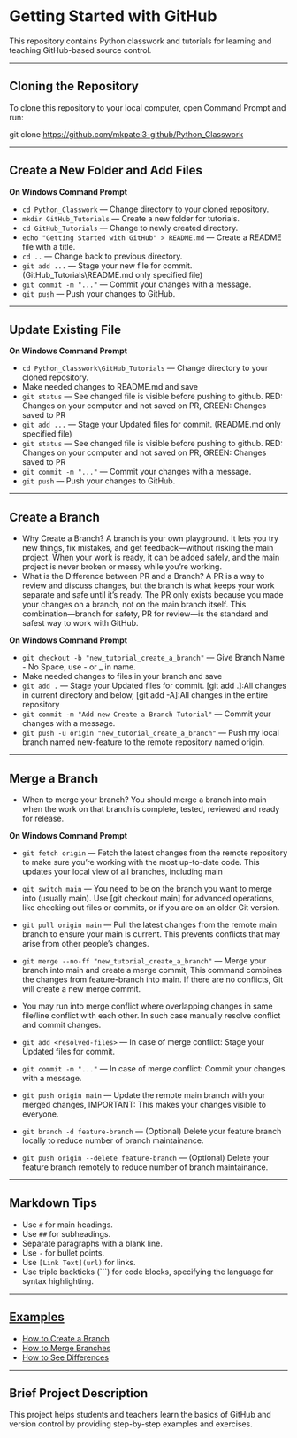 # Getting Started with GitHub

This repository contains Python classwork and tutorials for learning and teaching GitHub-based source control.

---

## Cloning the Repository

To clone this repository to your local computer, open Command Prompt and run:

git clone https://github.com/mkpatel3-github/Python_Classwork


---

## Create a New Folder and Add Files

**On Windows Command Prompt**
- `cd Python_Classwork` &mdash; Change directory to your cloned repository.
- `mkdir GitHub_Tutorials` &mdash; Create a new folder for tutorials.
- `cd GitHub_Tutorials` &mdash; Change to newly created directory.
- `echo "Getting Started with GitHub" > README.md` &mdash; Create a README file with a title.
- `cd ..` &mdash; Change back to previous directory.
- `git add ...` &mdash; Stage your new file for commit. (GitHub_Tutorials\README.md only specified file)
- `git commit -m "..."` &mdash; Commit your changes with a message.
- `git push` &mdash; Push your changes to GitHub.

---

## Update Existing File

**On Windows Command Prompt**
- `cd Python_Classwork\GitHub_Tutorials` &mdash; Change directory to your cloned repository.
- Make needed changes to README.md and save
- `git status` &mdash; See changed file is visible before pushing to github. RED: Changes on your computer and not saved on PR, GREEN: Changes saved to PR
- `git add ...` &mdash; Stage your Updated  files for commit. (README.md only specified file)
- `git status` &mdash; See changed file is visible before pushing to github. RED: Changes on your computer and not saved on PR, GREEN: Changes saved to PR
- `git commit -m "..."` &mdash; Commit your changes with a message.
- `git push` &mdash; Push your changes to GitHub.

---

## Create a Branch
- Why Create a Branch? A branch is your own playground. It lets you try new things, fix mistakes, and get feedback—without risking the main project. When your work is ready, it can be added safely, and the main project is never broken or messy while you’re working.
- What is the Difference between PR and a Branch? A PR is a way to review and discuss changes, but the branch is what keeps your work separate and safe until it’s ready. The PR only exists because you made your changes on a branch, not on the main branch itself. This combination—branch for safety, PR for review—is the standard and safest way to work with GitHub.

**On Windows Command Prompt**
- `git checkout -b "new_tutorial_create_a_branch"` &mdash; Give Branch Name - No Space, use - or _ in name.
- Make needed changes to files in your branch and save
- `git add .` &mdash; Stage your Updated  files for commit. [git add .]:All changes in current directory and below, [git add -A]:All changes in the entire repository
- `git commit -m "Add new Create a Branch Tutorial"` &mdash; Commit your changes with a message.
- `git push -u origin "new_tutorial_create_a_branch"` &mdash; Push my local branch named new-feature to the remote repository named origin.


---

## Merge a Branch
- When to merge your branch? You should merge a branch into main when the work on that branch is complete, tested, reviewed and ready for release.

**On Windows Command Prompt**
- `git fetch origin` &mdash; Fetch the latest changes from the remote repository to make sure you’re working with the most up-to-date code. This updates your local view of all branches, including main
- `git switch main` &mdash; You need to be on the branch you want to merge into (usually main). Use [git checkout main] for advanced operations, like checking out files or commits, or if you are on an older Git version.
- `git pull origin main` &mdash; Pull the latest changes from the remote main branch to ensure your main is current. This prevents conflicts that may arise from other people’s changes.
- `git merge --no-ff "new_tutorial_create_a_branch"` &mdash; Merge your branch into main and create a merge commit, This command combines the changes from feature-branch into main. If there are no conflicts, Git will create a new merge commit.
- You may run into merge conflict where overlapping changes in same file/line conflict with each other. In such case manually resolve conflict and commit changes.
- `git add <resolved-files>` &mdash; In case of merge conflict: Stage your Updated  files for commit.
- `git commit -m "..."` &mdash; In case of merge conflict: Commit your changes with a message.

- `git push origin main` &mdash; Update the remote main branch with your merged changes, IMPORTANT: This makes your changes visible to everyone.
- `git branch -d feature-branch` &mdash; (Optional) Delete your feature branch locally to reduce number of branch maintainance.
- `git push origin --delete feature-branch` &mdash; (Optional) Delete your feature branch remotely to reduce number of branch maintainance.


---
## Markdown Tips

- Use `#` for main headings.
- Use `##` for subheadings.
- Separate paragraphs with a blank line.
- Use `-` for bullet points.
- Use `[Link Text](url)` for links.
- Use triple backticks (\`\`\`) for code blocks, specifying the language for syntax highlighting.

---

## [Examples](#examples)

- [How to Create a Branch](#how-to-create-a-branch)
- [How to Merge Branches](#how-to-merge-branches)
- [How to See Differences](#how-to-see-differences)

---

## Brief Project Description

This project helps students and teachers learn the basics of GitHub and version control by providing step-by-step examples and exercises.

